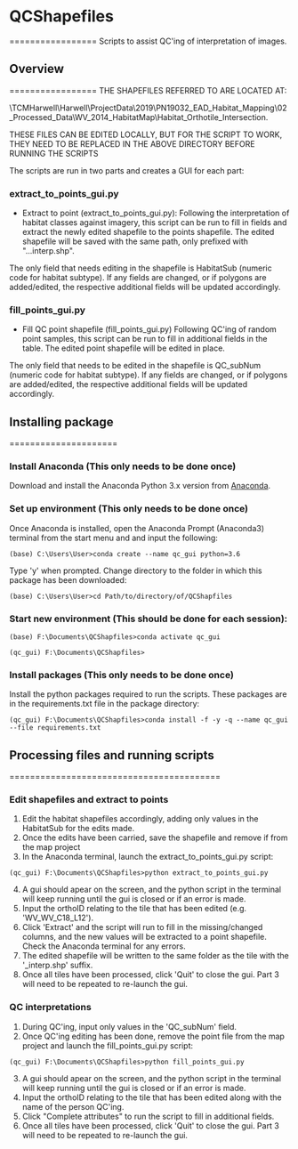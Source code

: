 # QCShapefiles
=================
Scripts to assist QC'ing of interpretation of images.

## Overview
=================
THE SHAPEFILES REFERRED TO ARE LOCATED AT:

\\TCMHarwell\Harwell\ProjectData\2019\PN19032_EAD_Habitat_Mapping\02_Processed_Data\WV_2014_HabitatMap\Habitat_Orthotile_Intersection.

THESE FILES CAN BE EDITED LOCALLY, BUT FOR THE SCRIPT TO WORK, THEY NEED TO BE REPLACED IN THE ABOVE DIRECTORY BEFORE RUNNING THE SCRIPTS

The scripts are run in two parts and creates a GUI for each part:

### extract_to_points_gui.py
- Extract to point (extract_to_points_gui.py):
Following the interpretation of habitat classes against imagery, this script can be run to fill in fields and extract the newly edited shapefile to the points shapefile. The edited shapefile will be saved with the same path, only prefixed with "...interp.shp". 

The only field that needs editing in the shapefile is HabitatSub (numeric code for habitat subtype). If any fields are changed, or if polygons are added/edited, the respective additional fields will be updated accordingly.

### fill_points_gui.py
- Fill QC point shapefile (fill_points_gui.py)
Following QC'ing of random point samples, this script can be run to fill in additional fields in the table. The edited point shapefile will be edited in place.

The only field that needs to be edited in the shapefile is QC_subNum (numeric code for habitat subtype). If any fields are changed, or if polygons are added/edited, the respective additional fields will be updated accordingly.

## Installing package
=====================

### Install Anaconda (This only needs to be done once)
Download and install the Anaconda Python 3.x version from [Anaconda](https://www.anaconda.com/distribution/#download-section).

### Set up environment (This only needs to be done once)
Once Anaconda is installed, open the Anaconda Prompt (Anaconda3) terminal from the start menu and and input the following:

```
(base) C:\Users\User>conda create --name qc_gui python=3.6

```
Type 'y' when prompted.
Change directory to the folder in which this package has been downloaded:

```
(base) C:\Users\User>cd Path/to/directory/of/QCShapfiles

```
### Start new environment (This should be done for each session):

```
(base) F:\Documents\QCShapfiles>conda activate qc_gui

(qc_gui) F:\Documents\QCShapfiles>

```

### Install packages (This only needs to be done once)
Install the python packages required to run the scripts. These packages are in the requirements.txt file in the package directory:

```
(qc_gui) F:\Documents\QCShapfiles>conda install -f -y -q --name qc_gui  --file requirements.txt

```

## Processing files and running scripts
=========================================

### Edit shapefiles and extract to points
1. Edit the habitat shapefiles accordingly, adding only values in the HabitatSub for the edits made. 
2. Once the edits have been carried, save the shapefile and remove if from the map project
3. In the Anaconda terminal, launch the extract_to_points_gui.py script:
```
(qc_gui) F:\Documents\QCShapfiles>python extract_to_points_gui.py

```
4. A gui should apear on the screen, and the python script in the terminal will keep running until the gui is closed or if an error is made.
5. Input the orthoID relating to the tile that has been edited (e.g. 'WV_WV_C18_L12').
6. Click 'Extract' and the script will run to fill in the missing/changed columns, and the new values will be extracted to a point shapefile. Check the Anaconda terminal for any errors.
7. The edited shapefile will be written to the same folder as the tile with the '_interp.shp' suffix.
8. Once all tiles have been processed, click 'Quit' to close the gui. Part 3 will need to be repeated to re-launch the gui.

### QC interpretations
1. During QC'ing, input only values in the 'QC_subNum' field.
2. Once QC'ing editing has been done, remove the point file from the map project and launch the fill_points_gui.py script:
```
(qc_gui) F:\Documents\QCShapfiles>python fill_points_gui.py

```
3. A gui should apear on the screen, and the python script in the terminal will keep running until the gui is closed or if an error is made.
4. Input the orthoID relating to the tile that has been edited along with the name of the person QC'ing.
5. Click "Complete attributes" to run the script to fill in additional fields.
6. Once all tiles have been processed, click 'Quit' to close the gui. Part 3 will need to be repeated to re-launch the gui.

